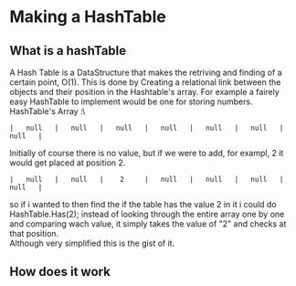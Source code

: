 # Making a HashTable
## What is a hashTable
A Hash Table is a DataStructure that makes the retriving and finding of a certain point, O(1). This is done by Creating a relational link between the objects and their position in the Hashtable's array. For example a fairely easy HashTable to implement would be one for storing numbers.\
HashTable's Array :\
```
|   null   |   null   |   null   |   null   |   null   |   null   |   null   |
```
Initially of course there is no value, but if we were to add, for exampl, 2 it would get placed at position 2.
```
|   null   |   null   |    2     |   null   |   null   |   null   |   null   |
```
so if i wanted to then find the if the table has the value 2 in it i could do HashTable.Has(2); instead of looking through the entire array one by one and comparing wach value, it simply takes the value of "2" and checks at that position.\
Although very simplified this is the gist of it.


## How does it work